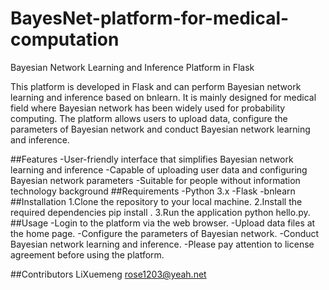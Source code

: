 # BayesNet-platform-for-medical-computation
Bayesian Network Learning and Inference Platform in Flask


This platform is developed in Flask and can perform Bayesian network learning and inference based on bnlearn. It is mainly designed for medical field where Bayesian network has been widely used for probability computing. The platform allows users to upload data, configure the parameters of Bayesian network and conduct Bayesian network learning and inference.

##Features
-User-friendly interface that simplifies Bayesian network learning and inference
-Capable of uploading user data and configuring Bayesian network parameters
-Suitable for people without information technology background
##Requirements
-Python 3.x
-Flask
-bnlearn
##Installation
1.Clone the repository to your local machine.
2.Install the required dependencies pip install .
3.Run the application python hello.py.
##Usage
-Login to the platform via the web browser.
-Upload data files at the home page.
-Configure the parameters of Bayesian network.
-Conduct Bayesian network learning and inference.
-Please pay attention to license agreement before using the platform.

##Contributors
LiXuemeng rose1203@yeah.net
